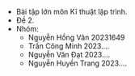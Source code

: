 - Bài tập lớn môn Kĩ thuật lập trình.
- Đề 2.
- Nhóm:
  - Nguyễn Hồng Vân 20231649
  - Trần Công Minh 2023....
  - Nguyễn Văn Đạt 2023....
  - Nguyễn Huyền Trang 2023....
